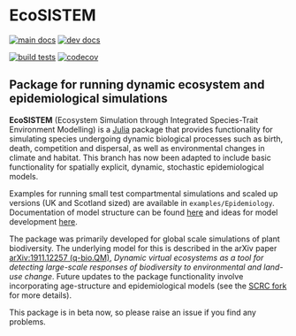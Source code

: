 # EcoSISTEM

[![main docs][docs-main-img]][docs-main-url] [![dev docs][docs-dev-img]][docs-dev-url]

[![build tests][actions-img]][actions-url] [![codecov][codecov-img]][codecov-url]

## Package for running dynamic ecosystem and epidemiological simulations

**EcoSISTEM** (Ecosystem Simulation through Integrated Species-Trait Environment Modelling) is a [Julia](http://www.julialang.org) package that
provides functionality for simulating species undergoing dynamic
biological processes such as birth, death, competition and dispersal, as well as environmental changes in climate and habitat. This branch has now been adapted to include basic functionality for spatially explicit, dynamic, stochastic epidemiological models.

Examples for running small test compartmental simulations and scaled up versions (UK and Scotland sized) are available in `examples/Epidemiology`. Documentation of model structure can be found [here][model-struct-url] and ideas for model development [here][model-dev-url].

The package was primarily developed for global scale simulations of
plant biodiversity. The underlying model for this is described in the arXiv
paper [arXiv:1911.12257 (q-bio.QM)][paper-url],
*Dynamic virtual ecosystems as a tool for detecting large-scale
responses of biodiversity to environmental and land-use change*.
Future updates to the package functionality involve incorporating
age-structure and epidemiological models (see the [SCRC fork](https://github.com/ScottishCovidResponse/Simulation.jl) for more details).

This package is in beta now, so please raise an issue if you find any problems.

[paper-url]: https://arxiv.org/abs/1911.12257

[docs-main-img]: https://img.shields.io/badge/docs-main-blue.svg
[docs-main-url]: https://boydorr.github.io/EcoSISTEM.jl/main/

[docs-dev-img]: https://img.shields.io/badge/docs-dev-blue.svg
[docs-dev-url]: https://boydorr.github.io/EcoSISTEM.jl/dev/

[actions-img]: https://github.com/boydorr/EcoSISTEM.jl/workflows/EcoSISTEM%20testing/badge.svg?branch=dev
[actions-url]: https://github.com/boydorr/EcoSISTEM.jl/actions

[codecov-img]: https://codecov.io/gh/boydorr/EcoSISTEM.jl/branch/dev/graph/badge.svg
[codecov-url]: https://codecov.io/gh/boydorr/EcoSISTEM.jl?branch=dev

[model-struct-url]: https://boydorr.github.io/EcoSISTEM.jl/dev/model_structure/
[model-dev-url]: https://boydorr.github.io/EcoSISTEM.jl/dev/model_structure/
